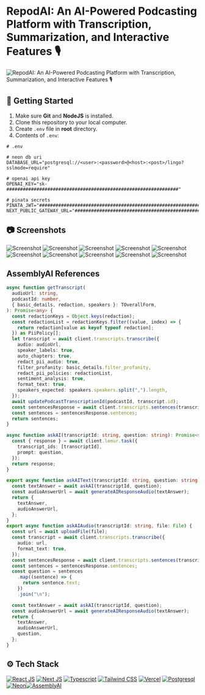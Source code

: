 <a name="readme-top"></a>

# RepodAI: An AI-Powered Podcasting Platform with Transcription, Summarization, and Interactive Features 🎙️

![RepodAI: An AI-Powered Podcasting Platform with Transcription, Summarization, and Interactive Features 🎙️](/.github/images/thumb.png "RepodAI: An AI-Powered Podcasting Platform with Transcription, Summarization, and Interactive Features 🎙️")

## :toolbox: Getting Started

1. Make sure **Git** and **NodeJS** is installed.
2. Clone this repository to your local computer.
3. Create `.env` file in **root** directory.
4. Contents of `.env`:

```env
# .env

# neon db uri
DATABASE_URL="postgresql://<user>:<password>@<host>:<post>/lingo?sslmode=require"

# openai api key
OPENAI_KEY="sk-###############################################################"

# pinata secrets
PINATA_JWT="###############################################################"
NEXT_PUBLIC_GATEWAY_URL="###############################################################"
```

## :camera: Screenshots

![Screenshot](/.github/images/Podcast%20Screenshot%201.png "Screenshot")
![Screenshot](/.github/images/Podcast%20Screenshot%202.png "Screenshot")
![Screenshot](/.github/images/Podcast%20Screenshot%203.png "Screenshot")
![Screenshot](/.github/images/Podcast%20Screenshot%204.png "Screenshot")
![Screenshot](/.github/images/Podcast%20Screenshot%205.png "Screenshot")
![Screenshot](/.github/images/Podcast%20Screenshot%206.png "Screenshot")
![Screenshot](/.github/images/Podcast%20Screenshot%207.png "Screenshot")
![Screenshot](/.github/images/Podcast%20Screenshot%208.png "Screenshot")
![Screenshot](/.github/images/Podcast%20Screenshot%209.png "Screenshot")
![Screenshot](/.github/images/Podcast%20Screenshot%2010.png "Screenshot")

## AssemblyAI References

```typescript
async function getTranscript(
  audioUrl: string,
  podcastId: number,
  { basic_details, redaction, speakers }: TOverallForm,
): Promise<any> {
  const redactionKeys = Object.keys(redaction);
  const redactionList = redactionKeys.filter((value, index) => {
    return redaction[value as keyof typeof redaction];
  }) as PiiPolicy[];
  let transcript = await client.transcripts.transcribe({
    audio: audioUrl,
    speaker_labels: true,
    auto_chapters: true,
    redact_pii_audio: true,
    filter_profanity: basic_details.filter_profanity,
    redact_pii_policies: redactionList,
    sentiment_analysis: true,
    format_text: true,
    speakers_expected: speakers.speakers.split(",").length,
  });
  await updatePodcastTranscriptionId(podcastId, transcript.id);
  const sentencesResponse = await client.transcripts.sentences(transcript.id);
  const sentences = sentencesResponse.sentences;
  return sentences;
}

async function askAI(transcriptId: string, question: string): Promise<string> {
  const { response } = await client.lemur.task({
    transcript_ids: [transcriptId],
    prompt: question,
  });
  return response;
}

export async function askAIText(transcriptId: string, question: string) {
  const textAnswer = await askAI(transcriptId, question);
  const audioAnswerUrl = await generateAIResponseAudio(textAnswer);
  return {
    textAnswer,
    audioAnswerUrl,
  };
}
export async function askAIAudio(transcriptId: string, file: File) {
  const url = await uploadFile(file);
  const transcript = await client.transcripts.transcribe({
    audio: url,
    format_text: true,
  });
  const sentencesResponse = await client.transcripts.sentences(transcript.id);
  const sentences = sentencesResponse.sentences;
  const question = sentences
    .map((sentence) => {
      return sentence.text;
    })
    .join("\n");

  const textAnswer = await askAI(transcriptId, question);
  const audioAnswerUrl = await generateAIResponseAudio(textAnswer);
  return {
    textAnswer,
    audioAnswerUrl,
    question,
  };
}
```

## :gear: Tech Stack

[![React JS](https://skillicons.dev/icons?i=react "React JS")](https://react.dev/ "React JS") [![Next JS](https://skillicons.dev/icons?i=next "Next JS")](https://nextjs.org/ "Next JS") [![Typescript](https://skillicons.dev/icons?i=ts "Typescript")](https://www.typescriptlang.org/ "Typescript") [![Tailwind CSS](https://skillicons.dev/icons?i=tailwind "Tailwind CSS")](https://tailwindcss.com/ "Tailwind CSS") [![Vercel](https://skillicons.dev/icons?i=vercel "Vercel")](https://vercel.app/ "Vercel") [![Postgresql](https://skillicons.dev/icons?i=postgres "Postgresql")](https://www.postgresql.org/ "Postgresql")[![Neon](/.github/images/neon.png "Neon")](https://neon.tech/ "Neon")[![AssemblyAI](/.github/images/assemblyai.png "Assembly AI")](https://www.assemblyai.com/ "Assembly AI")
